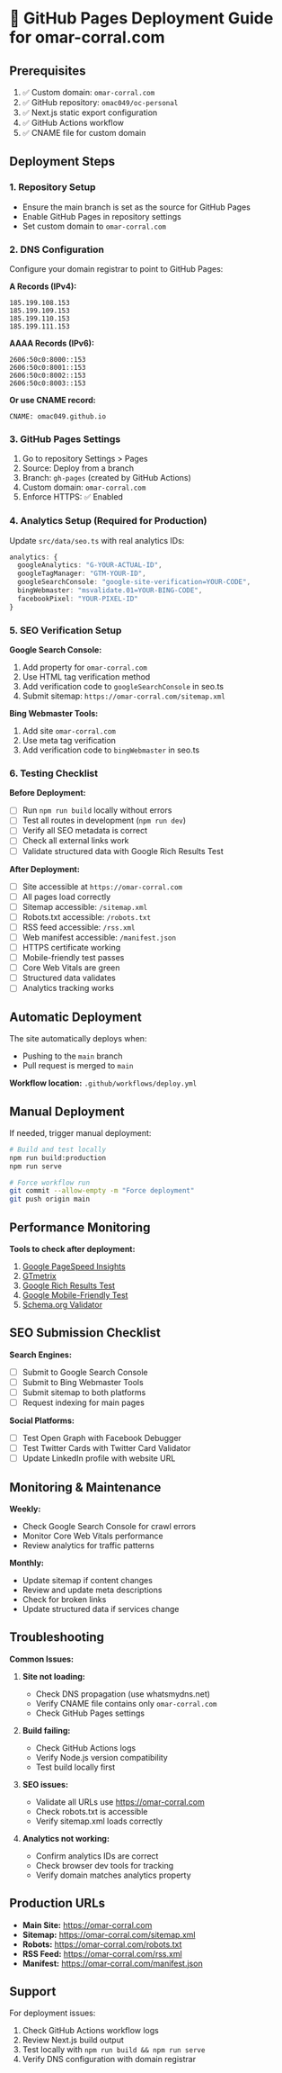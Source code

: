 # 🚀 GitHub Pages Deployment Guide for omar-corral.com

## Prerequisites

1. ✅ Custom domain: `omar-corral.com` 
2. ✅ GitHub repository: `omac049/oc-personal`
3. ✅ Next.js static export configuration
4. ✅ GitHub Actions workflow
5. ✅ CNAME file for custom domain

## Deployment Steps

### 1. Repository Setup
- Ensure the main branch is set as the source for GitHub Pages
- Enable GitHub Pages in repository settings
- Set custom domain to `omar-corral.com`

### 2. DNS Configuration
Configure your domain registrar to point to GitHub Pages:

**A Records (IPv4):**
```
185.199.108.153
185.199.109.153
185.199.110.153
185.199.111.153
```

**AAAA Records (IPv6):**
```
2606:50c0:8000::153
2606:50c0:8001::153
2606:50c0:8002::153
2606:50c0:8003::153
```

**Or use CNAME record:**
```
CNAME: omac049.github.io
```

### 3. GitHub Pages Settings
1. Go to repository Settings > Pages
2. Source: Deploy from a branch
3. Branch: `gh-pages` (created by GitHub Actions)
4. Custom domain: `omar-corral.com`
5. Enforce HTTPS: ✅ Enabled

### 4. Analytics Setup (Required for Production)
Update `src/data/seo.ts` with real analytics IDs:

```typescript
analytics: {
  googleAnalytics: "G-YOUR-ACTUAL-ID",
  googleTagManager: "GTM-YOUR-ID", 
  googleSearchConsole: "google-site-verification=YOUR-CODE",
  bingWebmaster: "msvalidate.01=YOUR-BING-CODE",
  facebookPixel: "YOUR-PIXEL-ID"
}
```

### 5. SEO Verification Setup

**Google Search Console:**
1. Add property for `omar-corral.com`
2. Use HTML tag verification method
3. Add verification code to `googleSearchConsole` in seo.ts
4. Submit sitemap: `https://omar-corral.com/sitemap.xml`

**Bing Webmaster Tools:**
1. Add site `omar-corral.com`
2. Use meta tag verification
3. Add verification code to `bingWebmaster` in seo.ts

### 6. Testing Checklist

**Before Deployment:**
- [ ] Run `npm run build` locally without errors
- [ ] Test all routes in development (`npm run dev`)
- [ ] Verify all SEO metadata is correct
- [ ] Check all external links work
- [ ] Validate structured data with Google Rich Results Test

**After Deployment:**
- [ ] Site accessible at `https://omar-corral.com`
- [ ] All pages load correctly
- [ ] Sitemap accessible: `/sitemap.xml`
- [ ] Robots.txt accessible: `/robots.txt`
- [ ] RSS feed accessible: `/rss.xml`
- [ ] Web manifest accessible: `/manifest.json`
- [ ] HTTPS certificate working
- [ ] Mobile-friendly test passes
- [ ] Core Web Vitals are green
- [ ] Structured data validates
- [ ] Analytics tracking works

## Automatic Deployment

The site automatically deploys when:
- Pushing to the `main` branch
- Pull request is merged to `main`

**Workflow location:** `.github/workflows/deploy.yml`

## Manual Deployment

If needed, trigger manual deployment:

```bash
# Build and test locally
npm run build:production
npm run serve

# Force workflow run
git commit --allow-empty -m "Force deployment"
git push origin main
```

## Performance Monitoring

**Tools to check after deployment:**
1. [Google PageSpeed Insights](https://pagespeed.web.dev/)
2. [GTmetrix](https://gtmetrix.com/)
3. [Google Rich Results Test](https://search.google.com/test/rich-results)
4. [Google Mobile-Friendly Test](https://search.google.com/test/mobile-friendly)
5. [Schema.org Validator](https://validator.schema.org/)

## SEO Submission Checklist

**Search Engines:**
- [ ] Submit to Google Search Console
- [ ] Submit to Bing Webmaster Tools
- [ ] Submit sitemap to both platforms
- [ ] Request indexing for main pages

**Social Platforms:**
- [ ] Test Open Graph with Facebook Debugger
- [ ] Test Twitter Cards with Twitter Card Validator
- [ ] Update LinkedIn profile with website URL

## Monitoring & Maintenance

**Weekly:**
- Check Google Search Console for crawl errors
- Monitor Core Web Vitals performance
- Review analytics for traffic patterns

**Monthly:**
- Update sitemap if content changes
- Review and update meta descriptions
- Check for broken links
- Update structured data if services change

## Troubleshooting

**Common Issues:**

1. **Site not loading:**
   - Check DNS propagation (use whatsmydns.net)
   - Verify CNAME file contains only `omar-corral.com`
   - Check GitHub Pages settings

2. **Build failing:**
   - Check GitHub Actions logs
   - Verify Node.js version compatibility
   - Test build locally first

3. **SEO issues:**
   - Validate all URLs use https://omar-corral.com
   - Check robots.txt is accessible
   - Verify sitemap.xml loads correctly

4. **Analytics not working:**
   - Confirm analytics IDs are correct
   - Check browser dev tools for tracking
   - Verify domain matches analytics property

## Production URLs

- **Main Site:** https://omar-corral.com
- **Sitemap:** https://omar-corral.com/sitemap.xml
- **Robots:** https://omar-corral.com/robots.txt
- **RSS Feed:** https://omar-corral.com/rss.xml
- **Manifest:** https://omar-corral.com/manifest.json

## Support

For deployment issues:
1. Check GitHub Actions workflow logs
2. Review Next.js build output
3. Test locally with `npm run build && npm run serve`
4. Verify DNS configuration with domain registrar
